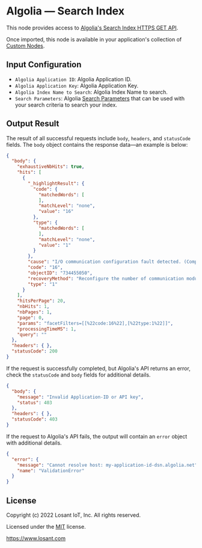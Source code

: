 # Algolia — Search Index

This node provides access to [Algolia's Search Index HTTPS GET API](https://www.algolia.com/doc/rest-api/search/#search-index-get).

Once imported, this node is available in your application's collection of [Custom Nodes](https://docs.losant.com/workflows/custom-nodes/overview/).

## Input Configuration

* `Algolia Application ID`: Algolia Application ID.
* `Algolia Application Key`: Algolia Application Key.
* `Algolia Index Name to Search`: Algolia Index Name to search.
* `Search Parameters`: Algolia [Search Parameters](https://www.algolia.com/doc/api-reference/search-api-parameters/) that can be used with your search criteria to search your index.

## Output Result

The result of all successful requests include `body`, `headers`, and `statusCode` fields. The `body` object contains the response data—an example is below:

```json
{
  "body": {
    "exhaustiveNbHits": true,
    "hits": [
      {
        "_highlightResult": {
          "code": {
            "matchedWords": [
            ],
            "matchLevel": "none",
            "value": "16"
          },
          "type": {
            "matchedWords": [
            ],
            "matchLevel": "none",
            "value": "1"
          }
        },
        "cause": "I/O communication configuration fault detected. (CompactLogix 1768-L4x controllers only.)",
        "code": "16",
        "objectID": "734455050",
        "recoveryMethod": "Reconfigure the number of communication modules on the 1768 bus side of the controller: 1. 1768-L43 has a maximum of two modules. 2. 1768-L45 has a maximum of four modules. 2a. Up to four Sercos modules 2b. Up to two NetLinx communication modules",
        "type": "1"
      }
    ],
    "hitsPerPage": 20,
    "nbHits": 1,
    "nbPages": 1,
    "page": 0,
    "params": "facetFilters=[[%22code:16%22],[%22type:1%22]]",
    "processingTimeMS": 1,
    "query": ""
  },
  "headers": { },
  "statusCode": 200
}
```

If the request is successfully completed, but Algolia's API returns an error, check the `statusCode` and `body` fields for additional details.

```json
{
  "body": {
    "message": "Invalid Application-ID or API key",
    "status": 403
  },
  "headers": { },
  "statusCode": 403
}
```

If the request to Algolia's API fails, the output will contain an `error` object with additional details.

```json
{
  "error": {
    "message": "Cannot resolve host: my-application-id-dsn.algolia.net",
    "name": "ValidationError"
  }
}
```

## License

Copyright (c) 2022 Losant IoT, Inc. All rights reserved.

Licensed under the [MIT](https://github.com/Losant/losant-templates/blob/master/LICENSE.txt) license.

https://www.losant.com
